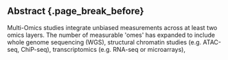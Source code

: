 ## Abstract {.page_break_before}

Multi-Omics studies integrate unbiased measurements across at least two omics layers. The number of measurable 'omes' has expanded to include whole genome sequencing (WGS), structural chromatin studies (e.g. ATAC-seq, ChiP-seq), transcriptomics (e.g. RNA-seq or microarrays), 

